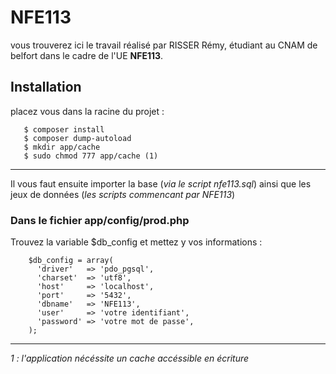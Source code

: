 <h1>NFE113</h1>

vous trouverez ici le travail réalisé par RISSER Rémy, étudiant au CNAM de belfort dans le cadre de l'UE <b>NFE113</b>.

<h2>Installation</h2>
    placez vous dans la racine du projet : 
    
       $ composer install
       $ composer dump-autoload
       $ mkdir app/cache
       $ sudo chmod 777 app/cache (1)      
   <hr>
    <p>Il vous faut ensuite importer la base (<i>via le script nfe113.sql</i>) 
    ainsi que les jeux de données (<i>les scripts commencant par NFE113</i>)</p>
    <h3>Dans le fichier app/config/prod.php</h3>
    <p>Trouvez la variable $db_config et mettez y vos informations :</P>
        
        $db_config = array(
          'driver'   => 'pdo_pgsql', 
          'charset'  => 'utf8', 
          'host'     => 'localhost',  
          'port'     => '5432',  
          'dbname'   => 'NFE113',  
          'user'     => 'votre identifiant', 
          'password' => 'votre mot de passe', 
        );
<hr>
    <p> <i>1 : l'application nécéssite un cache accéssible en écriture</i> </p>
    
    